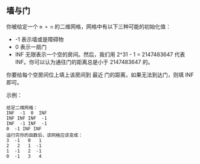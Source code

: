 ## 墙与门

你被给定一个 `m × n` 的二维网格，网格中有以下三种可能的初始化值：

* -1 表示墙或是障碍物
* 0 表示一扇门
* INF 无限表示一个空的房间。然后，我们用 2^31 - 1 = 2147483647 代表 INF。你可以认为通往门的距离总是小于 2147483647 的。

你要给每个空房间位上填上该房间到 最近 门的距离，如果无法到达门，则填 INF 即可。

示例：

```
给定二维网格：
INF  -1  0  INF
INF INF INF  -1
INF  -1 INF  -1
0  -1 INF INF
运行完你的函数后，该网格应该变成：
3  -1   0   1
2   2   1  -1
1  -1   2  -1
0  -1   3   4
```